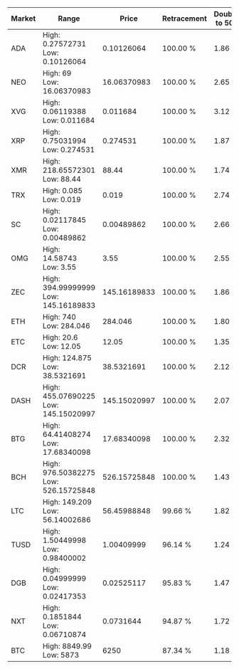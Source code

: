 | Market | Range | Price| Retracement | Doubles to 50% |
| --- | --- | --- | --- | --- |
| ADA | High: 0.27572731<br />Low: 0.10126064 | 0.10126064 | 100.00 % | 1.86 |
| NEO | High: 69<br />Low: 16.06370983 | 16.06370983 | 100.00 % | 2.65 |
| XVG | High: 0.06119388<br />Low: 0.011684 | 0.011684 | 100.00 % | 3.12 |
| XRP | High: 0.75031994<br />Low: 0.274531 | 0.274531 | 100.00 % | 1.87 |
| XMR | High: 218.65572301<br />Low: 88.44 | 88.44 | 100.00 % | 1.74 |
| TRX | High: 0.085<br />Low: 0.019 | 0.019 | 100.00 % | 2.74 |
| SC | High: 0.02117845<br />Low: 0.00489862 | 0.00489862 | 100.00 % | 2.66 |
| OMG | High: 14.58743<br />Low: 3.55 | 3.55 | 100.00 % | 2.55 |
| ZEC | High: 394.99999999<br />Low: 145.16189833 | 145.16189833 | 100.00 % | 1.86 |
| ETH | High: 740<br />Low: 284.046 | 284.046 | 100.00 % | 1.80 |
| ETC | High: 20.6<br />Low: 12.05 | 12.05 | 100.00 % | 1.35 |
| DCR | High: 124.875<br />Low: 38.5321691 | 38.5321691 | 100.00 % | 2.12 |
| DASH | High: 455.07690225<br />Low: 145.15020997 | 145.15020997 | 100.00 % | 2.07 |
| BTG | High: 64.41408274<br />Low: 17.68340098 | 17.68340098 | 100.00 % | 2.32 |
| BCH | High: 976.50382275<br />Low: 526.15725848 | 526.15725848 | 100.00 % | 1.43 |
| LTC | High: 149.209<br />Low: 56.14002686 | 56.45988848 | 99.66 % | 1.82 |
| TUSD | High: 1.50449998<br />Low: 0.98400002 | 1.00409999 | 96.14 % | 1.24 |
| DGB | High: 0.04999999<br />Low: 0.02417353 | 0.02525117 | 95.83 % | 1.47 |
| NXT | High: 0.1851844<br />Low: 0.06710874 | 0.0731644 | 94.87 % | 1.72 |
| BTC | High: 8849.99<br />Low: 5873 | 6250 | 87.34 % | 1.18 |

